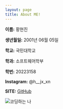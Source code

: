 ```yaml
---
layout: page
title: About ME!
---
```


**이름:** 황현진

**생년월일:** 2001년 06월 05일

**학교:** 국민대학교

**학과:** 소프트웨어학부

**학번:** 20223158

**Instagram:** @h__jx_xn

**SITE:** [GitHub](https://github.com/hyeonjin6530)


![코딩하는 나](https://i.pinimg.com/564x/d4/6c/3d/d46c3d325dc7b4f3a51aa7fdd12936d1.jpg)